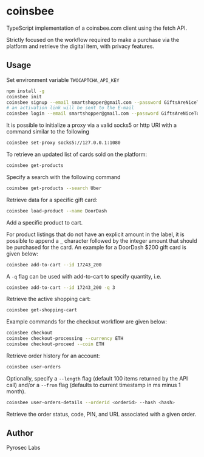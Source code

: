 # coinsbee

TypeScript implementation of a coinsbee.com client using the fetch API.

Strictly focused on the workflow required to make a purchase via the platform and retrieve the digital item, with privacy features.

## Usage

Set environment variable `TWOCAPTCHA_API_KEY`

```sh
npm install -g
coinsbee init
coinsbee signup --email smartshopper@gmail.com --password GiftsAreNiceToGive11$ --firstname Smart --lastname Shopper --street '1 Tally Dr' --postcode 02879 --city 'Wakefield' --country 'US' --birthday '01/01/1980'
# an activation link will be sent to the E-mail
coinsbee login --email smartshopper@gmail.com --password GiftsAreNiceToGive11$
```

It is possible to initialize a proxy via a valid socks5 or http URI with a command similar to the following

```sh
coinsbee set-proxy socks5://127.0.0.1:1080
```

To retrieve an updated list of cards sold on the platform:

```sh
coinsbee get-products
```

Specify a search with the following command

```sh
coinsbee get-products --search Uber
```

Retrieve data for a specific gift card:

```sh
coinsbee load-product --name DoorDash
```

Add a specific product to cart.

For product listings that do not have an explicit amount in the label, it is possible to append a `_` character followed by the integer amount that should be purchased for the card. An example for a DoorDash $200 gift card is given below:

```sh
coinsbee add-to-cart --id 17243_200
```

A `-q` flag can be used with add-to-cart to specify quantity, i.e.

```sh
coinsbee add-to-cart --id 17243_200 -q 3
```

Retrieve the active shopping cart:

```sh
coinsbee get-shopping-cart
```

Example commands for the checkout workflow are given below:

```sh
coinsbee checkout
coinsbee checkout-processing --currency ETH
coinsbee checkout-proceed --coin ETH
```

Retrieve order history for an account:

```sh
coinsbee user-orders
```

Optionally, specify a `--length` flag (default 100 items returned by the API call) and/or a `--from` flag (defaults to current timestamp in ms minus 1 month).

```sh
coinsbee user-orders-details --orderid <orderid> --hash <hash>
```

Retrieve the order status, code, PIN, and URL associated with a given order.

## Author

Pyrosec Labs
